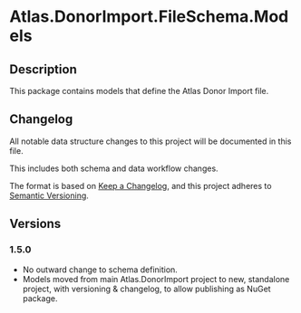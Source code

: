 ﻿# Atlas.DonorImport.FileSchema.Models

## Description
This package contains models that define the Atlas Donor Import file.

## Changelog
All notable data structure changes to this project will be documented in this file.

This includes both schema and data workflow changes.

The format is based on [Keep a Changelog](https://keepachangelog.com/en/1.0.0/),
and this project adheres to [Semantic Versioning](https://semver.org/spec/v2.0.0.html).

## Versions

### 1.5.0
* No outward change to schema definition.
* Models moved from main Atlas.DonorImport project to new, standalone project, with versioning & changelog, to allow publishing as NuGet package.
